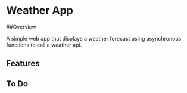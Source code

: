 # Weather App

##Overview

A simple web app that displays a weather forecast using asynchronous functions to call a weather api.

## Features

## To Do

